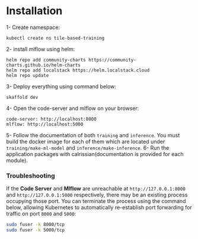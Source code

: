 # Installation

1- Create namespace:
```
kubectl create ns tile-based-training
```
2- install mlflow using helm:
```
helm repo add community-charts https://community-charts.github.io/helm-charts
helm repo add localstack https://helm.localstack.cloud
helm repo update

```

3- Deploy everything using command below:
```
skaffold dev
```
4- Open the code-server and mlflow on your browser:
```
code-server: http://localhost:8000
mlflow: http://localhost:5000
```
5- Follow the documentation of both `training` and `inference`. You must build the docker image for each of them which are located under `training/make-ml-model` and `inference/make-inference`.
6- Run the application packages with calrissian(documentation is provided for each module).


### **Troubleshooting**  

If the **Code Server** and **Mlflow** are unreachable at `http://127.0.0.1:8000` and `http://127.0.0.1:5000` respectively, there may be an existing process occupying those port. You can terminate the process using the command below, allowing Kubernetes to automatically re-establish port forwarding for traffic on port `8000` and `5000`:  

```sh
sudo fuser -k 8000/tcp
sudo fuser -k 5000/tcp
```